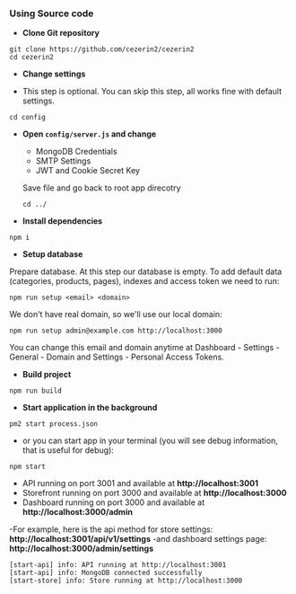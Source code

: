 ### Using Source code

- **Clone Git repository**

```shell
git clone https://github.com/cezerin2/cezerin2
cd cezerin2
```

- **Change settings**

- This step is optional. You can skip this step, all works fine with default settings.

```shell
cd config
```

- **Open `config/server.js` and change**

  - MongoDB Credentials
  - SMTP Settings
  - JWT and Cookie Secret Key

  Save file and go back to root app direcotry

  ```shell
  cd ../
  ```

- **Install dependencies**

```shell
npm i
```

- **Setup database**

Prepare database. At this step our database is empty. To add default data (categories, products, pages), indexes and access token we need to run:

```shell
npm run setup <email> <domain>
```

We don't have real domain, so we'll use our local domain:

```shell
npm run setup admin@example.com http://localhost:3000
```

You can change this email and domain anytime at Dashboard - Settings - General - Domain and Settings - Personal Access Tokens.

- **Build project**

```shell
npm run build
```

- **Start application in the background**

```shell
pm2 start process.json
```

- or you can start app in your terminal (you will see debug information, that is useful for debug):

```shell
npm start
```

- API running on port 3001 and available at **http://localhost:3001**
- Storefront running on port 3000 and available at **http://localhost:3000**
- Dashboard running on port 3000 and available at **http://localhost:3000/admin**

-For example, here is the api method for store settings: **http://localhost:3001/api/v1/settings**
-and dashboard settings page: **http://localhost:3000/admin/settings**


```shell
[start-api] info: API running at http://localhost:3001
[start-api] info: MongoDB connected successfully
[start-store] info: Store running at http://localhost:3000
```